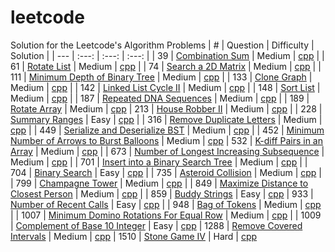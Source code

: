 # leetcode
Solution for the Leetcode's Algorithm Problems
| # | Question | Difficulty | Solution |
| --- | :---: | :---: | :---: |
| 39 | [Combination Sum](https://leetcode.com/problems/combination-sum/) | Medium | [cpp](https://github.com/yashrt/leetcode/blob/main/cpp/39_Combination_Sum/solution.cpp) |
| 61 | [Rotate List](https://leetcode.com/problems/rotate-list/) | Medium | [cpp](https://github.com/yashrt/leetcode/blob/main/cpp/61_Rotate_List/solution.cpp) |
| 74 | [Search a 2D Matrix](https://leetcode.com/problems/search-a-2d-matrix/) | Medium | [cpp](https://github.com/yashrt/leetcode/blob/main/cpp/74_Search_a_2D_Matrix/solution.cpp) |
| 111 | [Minimum Depth of Binary Tree](https://leetcode.com/problems/minimum-depth-of-binary-tree/) | Medium | [cpp](https://github.com/yashrt/leetcode/blob/main/cpp/111_Minimum_Depth_of_Binary_Tree/solution.cpp) |
| 133 | [Clone Graph](https://leetcode.com/problems/clone-graph/) | Medium | [cpp](https://github.com/yashrt/leetcode/blob/main/cpp/133_Clone_Graph/solution.cpp) |
| 142 | [Linked List Cycle II](https://leetcode.com/problems/linked-list-cycle-ii/) | Medium | [cpp]() |
| 148 | [Sort List](https://leetcode.com/problems/sort-list/) | Medium | [cpp](https://github.com/yashrt/leetcode/blob/main/cpp/148_Sort_List/solution.cpp) |
| 187 | [Repeated DNA Sequences](https://leetcode.com/problems/repeated-dna-sequences/) | Medium | [cpp](https://github.com/yashrt/leetcode/blob/main/cpp/187_Repeated_DNA_Sequences/solution.cpp) |
| 189 | [Rotate Array](https://leetcode.com/problems/rotate-array/) | Medium | [cpp](https://github.com/yashrt/leetcode/blob/main/cpp/189_Rotate%20Array/solution.cpp)
| 213 | [House Robber II](https://leetcode.com/problems/house-robber-ii/) | Medium | [cpp](https://github.com/yashrt/leetcode/blob/main/cpp/213_House_Robber_II/solution.cpp) |
| 228 | [Summary Ranges](https://leetcode.com/problems/summary-ranges/) | Easy | [cpp]() |
| 316 | [Remove Duplicate Letters](https://leetcode.com/problems/remove-duplicate-letters/) | Medium | [cpp](https://github.com/yashrt/leetcode/blob/main/cpp/316_Remove_Duplicate_Letters/solution.cpp) |
| 449 | [Serialize and Deserialize BST](https://leetcode.com/problems/serialize-and-deserialize-bst/) | Medium | [cpp](https://github.com/yashrt/leetcode/blob/main/cpp/449_Serialize_and_Deserialize_BST/solution.cpp) |
| 452 | [Minimum Number of Arrows to Burst Balloons](https://leetcode.com/problems/minimum-number-of-arrows-to-burst-balloons/) | Medium | [cpp](https://leetcode.com)
| 532 | [K-diff Pairs in an Array](https://leetcode.com/problems/k-diff-pairs-in-an-array/) | Medium | [cpp](https://leetcode.com/problems/combination-sum/) |
| 673 | [Number of Longest Increasing Subsequence](https://leetcode.com/problems/number-of-longest-increasing-subsequence/) | Medium | [cpp]() |
| 701 | [Insert into a Binary Search Tree](https://leetcode.com/problems/insert-into-a-binary-search-tree/) | Medium | [cpp](https://leetcode.com) |
| 704 | [Binary Search](https://leetcode.com/problems/binary-search/) | Easy | [cpp](https://leetcode.com) |
| 735 | [Asteroid Collision](https://leetcode.com/problems/asteroid-collision/) | Medium | [cpp](https://github.com/yashrt/leetcode/blob/main/cpp/735_Asteroid_Collision/solution.cpp) |
| 799 | [Champagne Tower](https://leetcode.com/problems/champagne-tower/) | Medium | [cpp]() |
| 849 | [Maximize Distance to Closest Person](https://leetcode.com/problems/maximize-distance-to-closest-person/) | Medium | [cpp]() |
| 859 | [Buddy Strings](https://leetcode.com/problems/buddy-strings/) | Easy | [cpp](https://leetcode.com)
| 933 | [Number of Recent Calls](https://leetcode.com/problems/number-of-recent-calls/) | Easy | [cpp](https://leetcode.com/problems/number-of-recent-calls/) |
| 948 | [Bag of Tokens](https://leetcode.com/problems/bag-of-tokens/) | Medium | [cpp]() |
| 1007 | [Minimum Domino Rotations For Equal Row](https://leetcode.com/problems/minimum-domino-rotations-for-equal-row/) | Medium | [cpp](https://github.com/yashrt/leetcode/blob/main/cpp/1007_Minimum_Domino_Rotations_For_Equal_Row/solution.cpp) |
| 1009 | [Complement of Base 10 Integer](https://leetcode.com/problems/complement-of-base-10-integer/) | Easy | [cpp](https://leetcode.com)
| 1288 | [Remove Covered Intervals](https://leetcode.com/problems/remove-covered-intervals/) | Medium | [cpp](https://leetcode.com)
| 1510 | [Stone Game IV](https://leetcode.com/problems/stone-game-iv/) | Hard | [cpp]()
